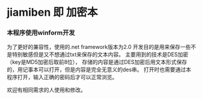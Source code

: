 # jiamiben 即 加密本
### 本程序使用winform开发
为了更好的兼容性，使用的.net framework版本为2.0
开发目的是用来保存一些不是特别敏感但是又不想通过txt来保存的文本内容。
主要用到的技术是DES加密（key是MD5加密后取前8位），
存储的内容是通过DES加密后用文本形式保存的，用记事本可以打开，但是内容是完全无意义的des串。
打开时也需要通过本程序打开，输入正确的密码后才可以正常浏览。

欢迎有相同需求的人使用和修改。
